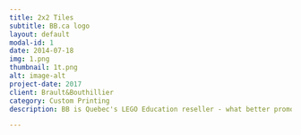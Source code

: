 ```yaml
---
title: 2x2 Tiles 
subtitle: BB.ca logo
layout: default
modal-id: 1
date: 2014-07-18
img: 1.png
thumbnail: 1t.png
alt: image-alt
project-date: 2017
client: Brault&Bouthillier
category: Custom Printing
description: BB is Quebec's LEGO Education reseller - what better promo then their logo printed on a 2x2 tiles to be placed on a 2x4 LEGO Keychain.

---
```

